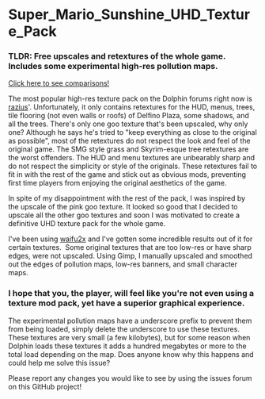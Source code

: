 # Super_Mario_Sunshine_UHD_Texture_Pack
<h3>TLDR: Free upscales and retextures of the whole game.  Includes some experimental high-res
pollution maps.</h3>

[Click here to see comparisons!](../../wiki)

The most popular high-res texture pack on the Dolphin forums right now is <a href="https://forums.dolphin-emu.org/Thread-super-mario-sunshine-hires-texture-pack">razius</a>'. Unfortunately, it only contains retextures for the HUD, menus, trees, tile flooring (not even walls or roofs) of Delfino Plaza, some shadows, and all the trees.  There's only one goo texture that's been upscaled, why only one?  Although he says he's tried to "keep everything as close to the original as possible", most of the retextures do not respect the look and feel of the original game.  The SMG style grass and Skyrim-esque tree retextures are the worst offenders.  The HUD and menu textures are unbearably sharp and do not respect the simplicity or style of the originals.  These retextures fail to fit in with the rest of the game and stick out as obvious mods, preventing first time players from enjoying the original aesthetics of the game.

In spite of my disappointment with the rest of the pack, I was inspired by the upscale of the pink goo texture.  It looked so good that I decided to upscale all the other goo textures and soon I was motivated to create a definitive UHD texture pack for the whole game.

I've been using&nbsp;<a href="https://github.com/nagadomi/waifu2x">waifu2x</a>&nbsp;and I've gotten some incredible results out of it for certain textures.  &nbsp;Some original textures that are too low-res or have sharp edges, were not upscaled.  Using Gimp, I manually upscaled and smoothed out the edges of pollution maps, low-res banners, and small character maps.

<h3>I hope that you, the player, will feel like you're not even using a texture mod pack, yet have a superior graphical experience.</h3>

The experimental pollution maps have a underscore prefix to prevent them from being loaded, simply delete the underscore to use these textures.  These textures are very small (a few kilobytes), but for some reason when Dolphin loads these textures it adds a hundred megabytes or more to the total load depending on the map.  Does anyone know why this happens and could help me solve this issue?

Please report any changes you would like to see by using the issues forum on this GitHub project!
